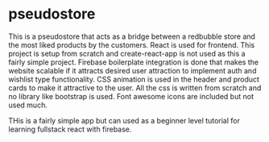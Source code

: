 # pseudostore
This is a pseudostore that acts as a bridge between a redbubble store and the most liked products by the customers.
React is used for frontend.
This project is setup from scratch and create-react-app is not used as this a fairly simple project.
Firebase boilerplate integration is done that makes the website scalable if it attracts desired user attraction to implement auth and wishlist type functionality.
CSS animation is used in the header and product cards to make it attractive to the user.
All the css is written from scratch and no library like bootstrap is used.
Font awesome icons are included but not used much.

THis is a fairly simple app but can used as a beginner level tutorial for learning fullstack react with firebase.
